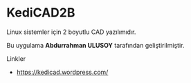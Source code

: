 # KediCAD2B

Linux sistemler için 2 boyutlu CAD yazılımıdır. 



Bu uygulama **Abdurrahman ULUSOY** tarafından geliştirilmiştir. 



Linkler

- https://kedicad.wordpress.com/

